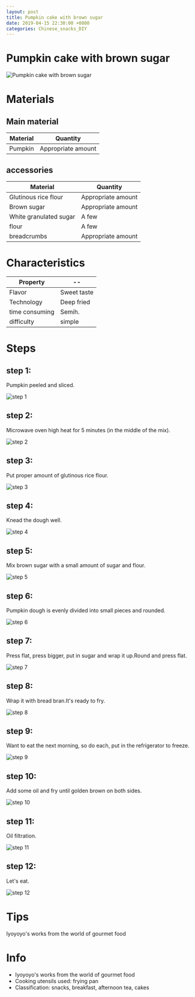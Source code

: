 ```yaml
---
layout: post
title: Pumpkin cake with brown sugar
date: 2019-04-15 22:30:00 +0800
categories: Chinese_snacks_DIY
---
```


# Pumpkin cake with brown sugar

![Pumpkin cake with brown sugar]({{site.baseurl}}/img/412578/412578.jpg)

# Materials


## Main material

Material|Quantity
--|--
Pumpkin|Appropriate amount

## accessories

Material|Quantity
--|--
Glutinous rice flour|Appropriate amount
Brown sugar|Appropriate amount
White granulated sugar|A few
flour|A few
breadcrumbs|Appropriate amount

# Characteristics

Property|--
--|--
Flavor|Sweet taste
Technology|Deep fried
time consuming|Semih.
difficulty|simple

# Steps

## step 1:

Pumpkin peeled and sliced.

![step 1]({{site.baseurl}}/img/412578/1.jpg)

## step 2:

Microwave oven high heat for 5 minutes (in the middle of the mix).

![step 2]({{site.baseurl}}/img/412578/2.jpg)

## step 3:

Put proper amount of glutinous rice flour.

![step 3]({{site.baseurl}}/img/412578/3.jpg)

## step 4:

Knead the dough well.

![step 4]({{site.baseurl}}/img/412578/4.jpg)

## step 5:

Mix brown sugar with a small amount of sugar and flour.

![step 5]({{site.baseurl}}/img/412578/5.jpg)

## step 6:

Pumpkin dough is evenly divided into small pieces and rounded.

![step 6]({{site.baseurl}}/img/412578/6.jpg)

## step 7:

Press flat, press bigger, put in sugar and wrap it up.Round and press flat.

![step 7]({{site.baseurl}}/img/412578/7.jpg)

## step 8:

Wrap it with bread bran.It's ready to fry.

![step 8]({{site.baseurl}}/img/412578/8.jpg)

## step 9:

Want to eat the next morning, so do each, put in the refrigerator to freeze.

![step 9]({{site.baseurl}}/img/412578/9.jpg)

## step 10:

Add some oil and fry until golden brown on both sides.

![step 10]({{site.baseurl}}/img/412578/10.jpg)

## step 11:

Oil filtration.

![step 11]({{site.baseurl}}/img/412578/11.jpg)

## step 12:

Let's eat.

![step 12]({{site.baseurl}}/img/412578/12.jpg)

# Tips

Iyoyoyo's works from the world of gourmet food

# Info

- Iyoyoyo's works from the world of gourmet food
- Cooking utensils used: frying pan
- Classification: snacks, breakfast, afternoon tea, cakes